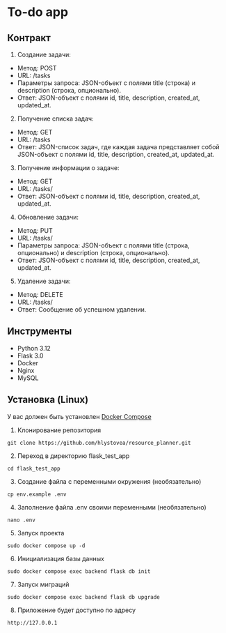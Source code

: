 # To-do app

## Контракт

1. Создание задачи:
- Метод: POST
- URL: /tasks
- Параметры запроса: JSON-объект с полями title (строка) и description (строка, опционально).
- Ответ: JSON-объект с полями id, title, description, created_at, updated_at.

2. Получение списка задач:
- Метод: GET
- URL: /tasks
- Ответ: JSON-список задач, где каждая задача представляет собой JSON-объект с полями id, title, description, created_at, updated_at.

3. Получение информации о задаче:
- Метод: GET
- URL: /tasks/<id>
- Ответ: JSON-объект с полями id, title, description, created_at, updated_at.

4. Обновление задачи:
- Метод: PUT
- URL: /tasks/<id>
- Параметры запроса: JSON-объект с полями title (строка, опционально) и description (строка, опционально).
- Ответ: JSON-объект с полями id, title, description, created_at, updated_at.

5. Удаление задачи:
- Метод: DELETE
- URL: /tasks/<id>
- Ответ: Сообщение об успешном удалении.


## Инструменты
- Python 3.12
- Flask 3.0
- Docker
- Nginx
- MySQL


## Установка (Linux)
У вас должен быть установлен [Docker Compose](https://docs.docker.com/compose/)

1. Клонирование репозитория

```git clone https://github.com/hlystovea/resource_planner.git```  

2. Переход в директорию flask_test_app

```cd flask_test_app```

3. Создание файла с переменными окружения (необязательно)

```cp env.example .env```

4. Заполнение файла .env своими переменными (необязательно)

```nano .env```

5. Запуск проекта

```sudo docker compose up -d```

6. Инициализация базы данных

```sudo docker compose exec backend flask db init```

7. Запуск миграций

```sudo docker compose exec backend flask db upgrade```

8. Приложение будет доступно по адресу
 
```http://127.0.0.1```
